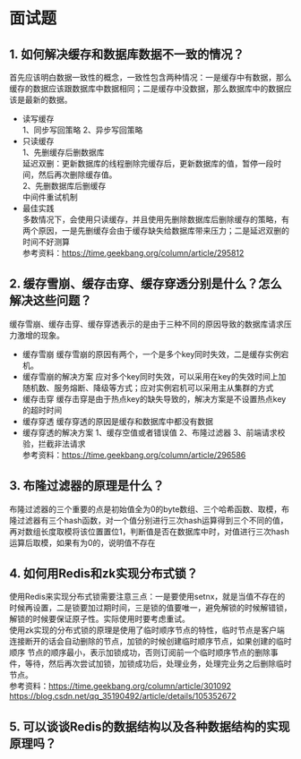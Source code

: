 # 面试题
## 1. 如何解决缓存和数据库数据不一致的情况？
首先应该明白数据一致性的概念，一致性包含两种情况：一是缓存中有数据，那么缓存的数据应该跟数据库中数据相同；二是缓存中没数据，那么数据库中的数据应该是最新的数据。
- 读写缓存<br>
1、同步写回策略
2、异步写回策略
- 只读缓存<br>
1、先删缓存后删数据库<br>
  延迟双删：更新数据库的线程删除完缓存后，更新数据库的值，暂停一段时间，然后再次删除缓存值。<br>
2、先删数据库后删缓存<br>
  中间件重试机制<br>
- 最佳实践<br>
  多数情况下，会使用只读缓存，并且使用先删除数据库后删除缓存的策略，有两个原因，一是先删缓存会由于缓存缺失给数据库带来压力；二是延迟双删的时间不好测算<br>
参考资料：https://time.geekbang.org/column/article/295812 
## 2. 缓存雪崩、缓存击穿、缓存穿透分别是什么？怎么解决这些问题？
缓存雪崩、缓存击穿、缓存穿透表示的是由于三种不同的原因导致的数据库请求压力激增的现象。
- 缓存雪崩
缓存雪崩的原因有两个，一个是多个key同时失效，二是缓存实例宕机。
- 缓存雪崩的解决方案
应对多个key同时失效，可以采用在key的失效时间上加随机数、服务熔断、降级等方式；应对实例宕机可以采用主从集群的方式
- 缓存击穿
缓存击穿是由于热点key的缺失导致的，解决方案是不设置热点key的超时时间
- 缓存穿透
缓存穿透的原因是缓存和数据库中都没有数据 
- 缓存穿透的解决方案
1、缓存空值或者错误值
2、布隆过滤器
3、前端请求校验，拦截非法请求<br>
参考资料：https://time.geekbang.org/column/article/296586
## 3. 布隆过滤器的原理是什么？
布隆过滤器的三个重要的点是初始值全为0的byte数组、三个哈希函数、取模，布隆过滤器有三个hash函数，对一个值分别进行三次hash运算得到三个不同的值，
再对数组长度取模将该位置置位1，判断值是否在数据库中时，对值进行三次hash运算后取模，如果有为0的，说明值不存在
## 4. 如何用Redis和zk实现分布式锁？
使用Redis来实现分布式锁需要注意三点：一是要使用setnx，就是当值不存在的时候再设置，二是锁要加过期时间，三是锁的值要唯一，避免解锁的时候解错锁，
解锁的时候要保证原子性。实际使用时要考虑重试。<br>
使用zk实现的分布式锁的原理是使用了临时顺序节点的特性，临时节点是客户端连接断开的话会自动删除的节点，加锁的时候创建临时顺序节点，如果创建的临时顺序
节点的顺序最小，表示加锁成功，否则订阅前一个临时顺序节点的删除事件，等待，然后再次尝试加锁，加锁成功后，处理业务，处理完业务之后删除临时节点。<br>
参考资料：https://time.geekbang.org/column/article/301092
https://blog.csdn.net/qq_35190492/article/details/105352672
## 5. 可以谈谈Redis的数据结构以及各种数据结构的实现原理吗？

